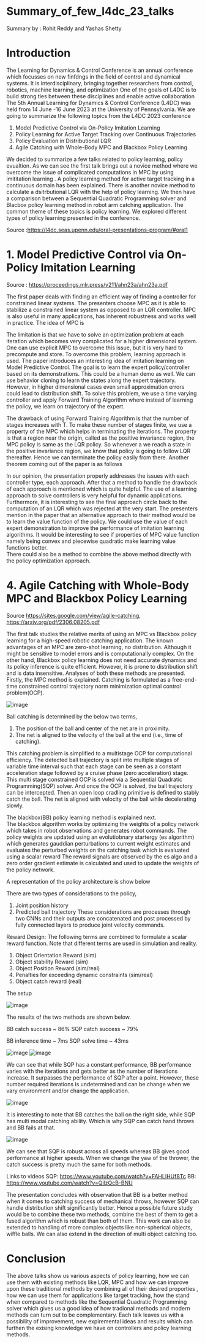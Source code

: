 # Summary_of_few_l4dc_23_talks

Summary by : Rohit Reddy and Yashas Shetty

# Introduction

The Learning for Dynamics & Control Conference is an annual conference which focusses on new finfdngs in the field of control and dynamical systems. 
It is interdisciplinary, bringing together researchers from control, robotics, machine learning, and optimization
One of the goals of L4DC is to build strong ties between these disciplines and enable active collaboration 
The 5th Annual Learning for Dynamics & Control Conference (L4DC) was held from 14 June -16 June 2023 at the University of Pennsylvania.
We are going to summarize the following topics from the L4DC 2023 conference 

1. Model Predictive Control via On-Policy Imitation Learning 
2. Policy Learning for Active Target Tracking over Continuous Trajectories 
3. Policy Evaluation in Distributional LQR 
4. Agile Catching with Whole-Body MPC and Blackbox Policy Learning 

We decided to summarize a few talks related to policy learning, policy evualtion. As we can see the first talk brings out a novice method where we overcome the issue of complicated computations in MPC by using imititation learning . A policy learning method for active target tracking in a continuous domain has been explained. There is another novice method to calculate a dsitrbutional LQR with  the help of policy learning. We then have a comparison between a Sequential Quadratic Programming solver and Blacbox policy learning method in robot arm catching application. The common theme of these topics is policy learning. We explored different types of policy learning presented in the conference.

Source :<https://l4dc.seas.upenn.edu/oral-presentations-program/#oral1>  

# 1. Model Predictive Control via On-Policy Imitation Learning 
Source : <https://proceedings.mlr.press/v211/ahn23a/ahn23a.pdf>

The first  paper deals with finding an efficient way of finding a controller for constrained linear systems. The presenters choose MPC as it is able to stabilize a constrained linear system as opposed to an LQR controller. MPC is also useful in many applications, has inherent robustness and works well in practice. The idea of MPC is  
 
The limitation is that we have to solve an optimization problem at each iteration which becomes very complicated for a higher dimensional system. One can use explicit MPC to overcome this issue, but it is very hard to precompute and store. To overcome this problem, learning approach is used.
The paper introduces an interesting idea of imitation learning on Model Predictive Control. The goal is to learn the expert policy/controller based on its demonstrations. This could be a human demo as well.  We can use behavior cloning to learn the states along the expert trajectory. However, in higher dimensional cases even small approximation errors could lead to distribution shift.  To solve this problem, we use a time varying controller and apply Forward Training Algorithm where instead of learning the policy, we learn on trajectory of the expert.  
 
The drawback of using Forward Training Algorithm is that the number of stages increases with T. To make these number of stages finite, we use a property of the MPC which helps in terminating the iterations. The property is that a region near the origin, called as the positive invariance region, the MPC policy is same as the LQR policy. So whenever a we reach a state in the positive invariance region, we know that policy is going to follow LQR thereafter. Hence we can terminate the policy easily from there.
Another theorem coming out of the paper is as follows

 


In our opinion, the presentation properly addresses the issues with each controller type, each approach. After that a method to handle the drawback of each approach is mentioned which is quite helpful.  The use of a learning approach to solve controllers is very helpful for dynamic applications. Furthermore, it is interesting to see the final approach circle back to the computation of an LQR which was rejected at the very start. 
The presenters mention in the paper that an alternative approach to their method would be to learn the value function of the policy. We could use the value of each expert demonstration to improve the performance of imitation learning algorithms. It would be interesting to see if properties of MPC value function namely being convex and piecewise quadratic make learning value functions better.  
There could also be a method to combine the above method directly with the policy optimization approach.




# 4. Agile Catching with Whole-Body MPC and Blackbox Policy Learning 
Source <https://sites.google.com/view/agile-catching>, <https://arxiv.org/pdf/2306.08205.pdf>

The first talk studies the relative merits of using an MPC vs Blackbox policy learning for a high-speed robotic catching application. The known advantages of an MPC are zero-shot learning, no distribution. Although it might be sensitive to model errors and is computationally complex. On the other hand, Blackbox policy learning does not need accurate dynamics and its policy inference is quite efficient. However, it is prone to distribution shift and is data insensitive.  Analyses of both these methods are presented.
Firstly, the MPC method is explained. Catching is formulated as a free-end-time constrained control trajectory norm minimization optimal control problem(OCP). 

![image](https://github.com/YashasShetty/summary_of_few_l4dc_23_talks/assets/112819834/c39579f0-5ef6-4d2d-b177-cf911dbf17e5)
 
  Ball catching is determined by the below two terms,
1. The position of the ball and center of the net are in proximity.
2. The net is aligned to the velocity of the ball at the end (i.e., time of catching). 

This catching problem is simplified to a multistage OCP for computational efficiency. The detected ball trajectory is split into multiple stages of variable time interval such that each stage can be seen as a constant acceleration stage followed by a cruise phase (zero acceleration) stage. This multi stage constrained OCP is solved via a Sequential Quadratic Programming(SQP) solver. And once the OCP is solved, the ball trajectory can be intercepted. Then an open loop cradling primitive is defined to stably catch the ball. The net is aligned with velocity of the ball while decelerating slowly. 


The blackbox(BB) policy learning method is explained next.  
The blackbox algorithm works by optimizing the weights of a policy network which takes in robot observations and generates robot commands. The policy weights are updated using an evolutiobnary startergy (es algorithm) which generates gauddian perturbations to current weight estimates and evaluates the perturbed weights on the catching task which is evaluated using a  scalar reward The reward signals are observed by the es algo and a zero order gradient estimate is calculated and used to update the weights of the policy network.

A representation of the policy architecture is show below


There are two types of considerations to the policy, 
1. Joint position history
2. Predicted ball trajectory
These considerations are processes through two CNNs and their outputs are concatenated and post processed by fully connected layers to produce joint velocity commands. 


Reward Design: The following terms are combined to formulate a scalar  reward function. Note that different terms are used in simulation and reality.
1. Object Orientation Reward (sim)
2. Object stability Reward (sim)
3. Object Position Reward (sim/real)
4. Penalties for exceeding dynamic constraints (sim/real)
5. Object catch reward (real) 

The setup 

 ![image](https://github.com/YashasShetty/summary_of_few_l4dc_23_talks/assets/112819834/24a5524e-0774-40be-bbca-32620e2075e9)


The results of the two methods are shown below.

BB catch success ~ 86%   	SQP catch success ~ 79%

BB inference time ~ 7ms   SQP solve time ~ 43ms 

![image](https://github.com/YashasShetty/summary_of_few_l4dc_23_talks/assets/112819834/69ca7ebd-ff63-4ecc-a97c-d20e603673be) 
![image](https://github.com/YashasShetty/summary_of_few_l4dc_23_talks/assets/112819834/3b48f190-7da0-4ff1-8d87-d50be200f7e7)

We can see that while SQP has a constant performance, BB performance varies with the iterations and gets better as the number of iterations increase. It surpasses the performance of SQP after a point. However, these number required iterations is undetermined and can be change when we vary environment and/or change the application.

![image](https://github.com/YashasShetty/summary_of_few_l4dc_23_talks/assets/112819834/252ad1c7-22cb-4dfa-ab8a-553a9afde1e7)

It is interesting to note that BB catches the ball on the right side, while SQP has multi modal catching ability. Which is why SQP can catch hand throws and BB fails at that. 

![image](https://github.com/YashasShetty/summary_of_few_l4dc_23_talks/assets/112819834/1e12d8fd-854b-4a2d-bee4-26524c8134e5)

We can see that SQP is robust across all speeds whereas BB gives good performance at higher speeds. When we change the yaw of the thrower, the catch success is pretty much the same for both methods. 

Links to videos
SQP: <https://www.youtube.com/watch?v=FAHLIHUf8Tc>
BB: <https://www.youtube.com/watch?v=QilzQcB-BNU>

The presentation concludes with observation that BB is a better method when it comes to catching success of mechanical throws, however SQP can handle distribution shift significantly better. Hence a possible future study would be to combine these two methods, combine the best of them to get a fused algorithm which is robust than both of them. This work can also be extended to handling of more complex objects like non-spherical objects, wiffle balls. We can also extend in the direction of multi object catching too.


# Conclusion
The above talks show us various aspects of policy learning, how we can use them with existing methods like LQR, MPC and how we can improve upon these traditional methods by combining all of their desired proporties , how we can use them for applications like target tracking, how the stand when compared to methods like the Sequential Quadratic Programming solver which gives us a good idea of how tradional methods and modern methods can turn out to be complementary. Each talk leaves us with a possibility of improvement, new expiremental ideas and results which can furthen the exising knowledge we have on controllers and policy learning methods.
